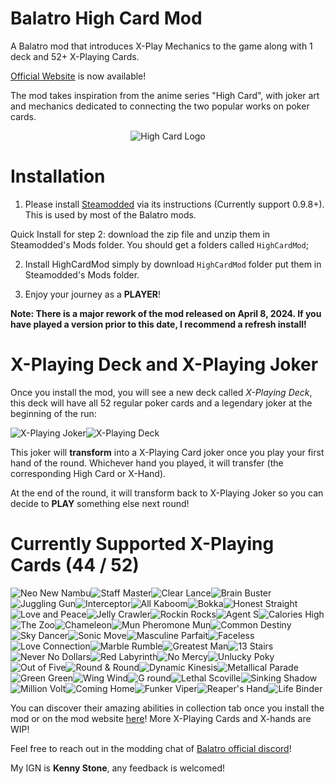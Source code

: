# Balatro High Card Mod
A Balatro mod that introduces X-Play Mechanics to the game along with 1 deck and 52+ X-Playing Cards. 

[Official Website](https://www.balatrohighcardmod.com/) is now available! 

The mod takes inspiration from the anime series "High Card", with joker art and mechanics dedicated to connecting the two popular works on poker cards. 

<div align="center">
  <img src="https://static.wikia.nocookie.net/highcard/images/3/39/Site-community-image/revision/latest?cb=20220903022211" alt="High Card Logo" title="High Card"/>
</div>

# Installation
1. Please install [Steamodded](https://github.com/Steamopollys/Steamodded) via its instructions (Currently support 0.9.8+). This is used by most of the Balatro mods.
   
Quick Install for step 2: download the zip file and unzip them in Steamodded's Mods folder. You should get a folders called `HighCardMod`;

2. Install HighCardMod simply by download `HighCardMod` folder put them in Steamodded's Mods folder.

3. Enjoy your journey as a **PLAYER**!

**Note: There is a major rework of the mod released on April 8, 2024. If you have played a version prior to this date, I recommend a refresh install!** 

# X-Playing Deck and X-Playing Joker

Once you install the mod, you will see a new deck called *X-Playing Deck*, this deck will have all 52 regular poker cards and a legendary joker at the beginning of the run:

![X-Playing Joker](./HighCardMod/assets/2x/j_hcm_xplay.png)![X-Playing Deck](./HighCardMod/assets/2x/b_xplaying.png)

This joker will **transform** into a X-Playing Card joker once you play your first hand of the round. Whichever hand you played, it will transfer (the corresponding High Card or X-Hand). 

At the end of the round, it will transform back to X-Playing Joker so you can decide to **PLAY** something else next round! 

# Currently Supported X-Playing Cards (44 / 52)

![Neo New Nambu](./HighCardMod/assets/2x/j_hcm_neo_new_nambu.png)![Staff Master](./HighCardMod/assets/2x/j_hcm_staff_master.png)![Clear Lance](./HighCardMod/assets/2x/j_hcm_clear_lance.png)![Brain Buster](./HighCardMod/assets/2x/j_hcm_brain_buster.png)![Juggling Gun](./HighCardMod/assets/2x/j_hcm_juggling_gun.png)![Interceptor](./HighCardMod/assets/2x/j_hcm_interceptor.png)![All Kaboom](./HighCardMod/assets/2x/j_hcm_all_kaboom.png)![Bokka](./HighCardMod/assets/2x/j_hcm_bokka.png)![Honest Straight](./HighCardMod/assets/2x/j_hcm_honest_straight.png)![Love and Peace](./HighCardMod/assets/2x/j_hcm_love_and_peace.png)![Jelly Crawler](./HighCardMod/assets/2x/j_hcm_jelly_crawler.png)![Rockin Rocks](./HighCardMod/assets/2x/j_hcm_rockin_rocks.png)![Agent S](./HighCardMod/assets/2x/j_hcm_agent_s.png)![Calories High](./HighCardMod/assets/2x/j_hcm_calories_high.png)![The Zoo](./HighCardMod/assets/2x/j_hcm_the_zoo.png)![Chameleon](./HighCardMod/assets/2x/j_hcm_chameleon.png)![Mun Pheromone Mun](./HighCardMod/assets/2x/j_hcm_mun_pheromone_mun.png)![Common Destiny](./HighCardMod/assets/2x/j_hcm_common_destiny.png)![Sky Dancer](./HighCardMod/assets/2x/j_hcm_sky_dancer.png)![Sonic Move](./HighCardMod/assets/2x/j_hcm_sonic_move.png)![Masculine Parfait](./HighCardMod/assets/2x/j_hcm_masculine_parfait.png)![Faceless](./HighCardMod/assets/2x/j_hcm_faceless.png)![Love Connection](./HighCardMod/assets/2x/j_hcm_love_connection.png)![Marble Rumble](./HighCardMod/assets/2x/j_hcm_marble_rumble.png)![Greatest Man](./HighCardMod/assets/2x/j_hcm_greatest_man.png)![13 Stairs](./HighCardMod/assets/2x/j_hcm_13_stairs.png)![Never No Dollars](./HighCardMod/assets/2x/j_hcm_never_no_dollars.png)![Red Labyrinth](./HighCardMod/assets/2x/j_hcm_red_labyrinth.png)![No Mercy](./HighCardMod/assets/2x/j_hcm_no_mercy.png)![Unlucky Poky](./HighCardMod/assets/2x/j_hcm_unlucky_poky.png)![Out of Five](./HighCardMod/assets/2x/j_hcm_out_of_five.png)![Round & Round](./HighCardMod/assets/2x/j_hcm_round_and_round.png)![Dynamic Kinesis](./HighCardMod/assets/2x/j_hcm_dynamic_kinesis.png)![Metallical Parade](./HighCardMod/assets/2x/j_hcm_metallical_parade.png)![Green Green](./HighCardMod/assets/2x/j_hcm_green_green.png)![Wing Wind](./HighCardMod/assets/2x/j_hcm_wing_wind.png)![G round](./HighCardMod/assets/2x/j_hcm_g_round.png)![Lethal Scoville](./HighCardMod/assets/2x/j_hcm_lethal_scoville.png)![Sinking Shadow](./HighCardMod/assets/2x/j_hcm_sinking_shadow.png)![Million Volt](./HighCardMod/assets/2x/j_hcm_million_volt.png)![Coming Home](./HighCardMod/assets/2x/j_hcm_coming_home.png)![Funker Viper](./HighCardMod/assets/2x/j_hcm_funker_viper.png)![Reaper's Hand](./HighCardMod/assets/2x/j_hcm_reapers_hand.png)![Life Binder](./HighCardMod/assets/2x/j_hcm_life_binder.png)

You can discover their amazing abilities in collection tab once you install the mod or on the mod website [here](https://www.balatrohighcardmod.com/)! More X-Playing Cards and X-hands are WIP! 

Feel free to reach out in the modding chat of [Balatro official discord](https://discord.com/invite/balatro)! 

My IGN is **Kenny Stone**, any feedback is welcomed! 
